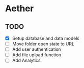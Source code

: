 # Aether

## TODO
- [x] Setup database and data models
- [ ] Move folder open state to URL
- [ ] Add user authentication
- [ ] Add file upload function
- [ ] Add Analytics